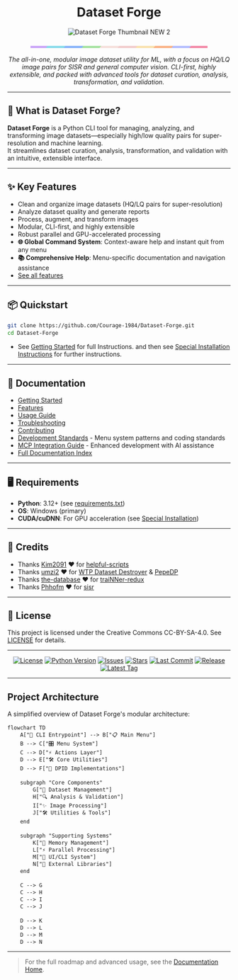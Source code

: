 <h1 align="center">Dataset Forge</h1>

<!-- --- -->

<!-- <h3 align="center">
  Dataset Forge
</h3> -->

<p align="center">
  <img src="./assets/images/thumb2.png" width="400" alt="Dataset Forge Thumbnail NEW 2"/>
  <!-- <img src="https://pomf2.lain.la/f/pb3y4ea.png" width="400" alt="Dataset Forge Thumbnail NEW 2"/> -->
  <!-- <img src="https://pomf2.lain.la/f/63pyttv.png" width="400" alt="Dataset Forge Thumbnail NEW 1"/> -->
  <!-- <img src="https://pomf2.lain.la/f/2ulflln.png" width="300" alt="Dataset Forge Thumbnail OLD"/> -->
    <!-- <img src="https://files.catbox.moe/9jaag6.png" width="300" alt="Dataset Forge Thumbnail Backup OLD"/> -->
</p>

<div align="center">
  <img src="./assets/images/separator.png" width="400" alt="Separator local"/>
  <!-- <img src="https://pomf2.lain.la/f/oyxcxpr.png" width="400" alt="Separator og"/> -->
    <!-- <img src="https://files.catbox.moe/0fyb8o.png" width="600" alt="Separator Backup"/> -->
</div>

<p align="center"><i>The all-in-one, modular image dataset utility for ML, with a focus on HQ/LQ image pairs for SISR and general computer vision. CLI-first, highly extensible, and packed with advanced tools for dataset curation, analysis, transformation, and validation.</i></p>

---

## 🚀 What is Dataset Forge?

**Dataset Forge** is a Python CLI tool for managing, analyzing, and transforming image datasets—especially high/low quality pairs for super-resolution and machine learning.  
It streamlines dataset curation, analysis, transformation, and validation with an intuitive, extensible interface.

---

## ✨ Key Features

- Clean and organize image datasets (HQ/LQ pairs for super-resolution)
- Analyze dataset quality and generate reports
- Process, augment, and transform images
- Modular, CLI-first, and highly extensible
- Robust parallel and GPU-accelerated processing
- **🌐 Global Command System**: Context-aware help and instant quit from any menu
- **📚 Comprehensive Help**: Menu-specific documentation and navigation assistance
- [See all features](docs/features.md)

---

## 📦 Quickstart

```bash
git clone https://github.com/Courage-1984/Dataset-Forge.git
cd Dataset-Forge
```

- See [Getting Started](docs/getting_started.md) for full Instructions.
  and then see [Special Installation Instructions](docs/special_installation.md) for further instructions.

---

## 📖 Documentation

- [Getting Started](docs/getting_started.md)
- [Features](docs/features.md)
- [Usage Guide](docs/usage.md)
- [Troubleshooting](docs/troubleshooting.md)
- [Contributing](docs/contributing.md)
- [Development Standards](.cursorrules) - Menu system patterns and coding standards
- [MCP Integration Guide](docs/mcp_integration_guide.md) - Enhanced development with AI assistance
- [Full Documentation Index](docs/index.md)

---

## 🖥️ Requirements

- **Python**: 3.12+ (see [requirements.txt](requirements.txt))
- **OS**: Windows (primary)
- **CUDA/cuDNN**: For GPU acceleration (see [Special Installation](docs/special_installation.md))

---

## 💜 Credits

- Thanks [Kim2091](https://github.com/Kim2091) ❤️ for [helpful-scripts](https://github.com/Kim2091/helpful-scripts)
- Thanks [umzi2](https://github.com/umzi2) ❤️ for [WTP Dataset Destroyer](https://github.com/umzi2/wtp_dataset_destroyer) & [PepeDP](https://github.com/umzi2/PepeDP)
- Thanks [the-database](https://github.com/the-database) ❤️ for [traiNNer-redux](https://github.com/the-database/traiNNer-redux)
- Thanks [Phhofm](https://github.com/Phhofm) ❤️ for [sisr](https://github.com/Phhofm/sisr)

---

## 🪪 License

This project is licensed under the Creative Commons CC-BY-SA-4.0. See [LICENSE](LICENSE) for details.

---

<!-- Badges -->
<p align="center">
  <a href="https://github.com/Courage-1984/Dataset-Forge/blob/main/LICENSE"><img src="https://img.shields.io/badge/license-CC--BY--SA--4.0-blue" alt="License"></a>
  <a href="https://img.shields.io/badge/python-3.12%2B-blue.svg"><img src="https://img.shields.io/badge/python-3.12%2B-blue.svg" alt="Python Version"></a>
  <a href="https://img.shields.io/github/issues/Courage-1984/Dataset-Forge"><img src="https://img.shields.io/github/issues/Courage-1984/Dataset-Forge" alt="Issues"></a>
  <a href="https://img.shields.io/github/stars/Courage-1984/Dataset-Forge"><img src="https://img.shields.io/github/stars/Courage-1984/Dataset-Forge" alt="Stars"></a>
  <a href="https://img.shields.io/github/last-commit/Courage-1984/Dataset-Forge"><img src="https://img.shields.io/github/last-commit/Courage-1984/Dataset-Forge" alt="Last Commit"></a>
  <a href="https://github.com/Courage-1984/Dataset-Forge/releases"><img src="https://img.shields.io/github/v/release/Courage-1984/Dataset-Forge?include_prereleases" alt="Release"></a>
  <a href="https://github.com/Courage-1984/Dataset-Forge/releases"><img src="https://img.shields.io/github/v/tag/Courage-1984/Dataset-Forge" alt="Latest Tag"></a>
  <!-- <a href="https://github.com/Courage-1984/Dataset-Forge/actions"><img src="https://img.shields.io/github/workflow/status/Courage-1984/Dataset-Forge/CI?label=build" alt="Build Status"></a> -->
</p>

---

## Project Architecture

A simplified overview of Dataset Forge's modular architecture:

```mermaid
flowchart TD
    A["🚀 CLI Entrypoint"] --> B["📋 Main Menu"]
    B --> C["🎛️ Menu System"]
    C --> D["⚡ Actions Layer"]
    D --> E["🛠️ Core Utilities"]
    D --> F["🔧 DPID Implementations"]

    subgraph "Core Components"
        G["📂 Dataset Management"]
        H["🔍 Analysis & Validation"]
        I["✨ Image Processing"]
        J["🛠️ Utilities & Tools"]
    end

    subgraph "Supporting Systems"
        K["💾 Memory Management"]
        L["⚡ Parallel Processing"]
        M["🎨 UI/CLI System"]
        N["🔧 External Libraries"]
    end

    C --> G
    C --> H
    C --> I
    C --> J

    D --> K
    D --> L
    D --> M
    D --> N
```

---

> For the full roadmap and advanced usage, see the [Documentation Home](docs/index.md).
